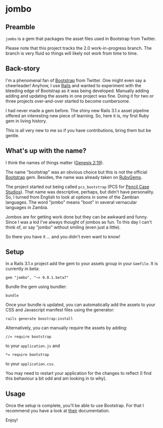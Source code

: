 # jombo

## Preamble

`jombo` is a gem that packages the asset files used in Bootstrap from Twitter.

Please note that this project tracks the 2.0 work-in-progress branch. The branch is very fluid so things will likely not work from time to time.

## Back-story

I'm a phenomenal fan of [Bootstrap](http://twitter.github.com/bootstrap/) from Twitter. One might even say a cheerleader! Anyhow, I use [Rails](http://rubyonrails.org/) and wanted to experiment with the bleeding edge of Bootstrap as it was being developed. Manually adding adding and updating the assets in one project was fine. Doing it for two or three projects over-and-over started to become cumbersome.

I had never made a gem before. The shiny new Rails 3.1.x asset pipeline offered an interesting new piece of learning. So, here it is, my first Ruby gem in living history.

This is all very new to me so if you have contributions, bring them but be gentle.

## What's up with the name?

I think the names of things matter ([Genesis 2:19](http://www.biblegateway.com/passage/?search=Genesis%202:19&version=ESV)).

The name "bootstrap" was an obvious choice but this is not the official [Bootstrap](http://twitter.github.com/bootstrap/) gem. Besides, the name was already taken on [RubyGems](http://rubygems.org/gems/bootstrap).

The project started out being called `pcs_bootstrap` (PCS for [Pencil Case Studios](http://pencilcasestudios.com)). That name was descriptive, perhaps, but didn't have personality. So, I turned from English to look at options in some of the Zambian languages. The word "jombo" means "boot" in several vernacular languages in Zambia.

Jombos are for getting work done but they can be awkward and funny. Since I was a kid I've always thought of jombos as fun. To this day I can't think of, or say "jombo" without smiling (even just a little).

So there you have it ... and you didn't even want to know!

## Setup

In a Rails 3.1.x project add the gem to your assets group in your `Gemfile`. It is currently in beta:

	gem "jombo", "~> 0.0.1.beta7"

Bundle the gem using bundler:

	bundle

Once your bundle is updated, you can automatically add the assets to your CSS and Javascript manifest files using the generator:

	rails generate boostrap:install

Alternatively, you can manually require the assets by adding:

	//= require bootstrap

to your `application.js` and

	*= require bootstrap

to your `application.css`.

You may need to restart your application for the changes to reflect (I find this behaviour a bit odd and am looking in to why).

## Usage

Once the setup is complete, you'll be able to use Bootstrap. For that I recommend you have a look at [their](http://twitter.github.com/bootstrap/) documentation.

Enjoy!
